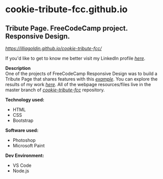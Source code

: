 # cookie-tribute-fcc.github.io
## Tribute Page. FreeCodeCamp project. Responsive Design.
*https://illiagoldin.github.io/cookie-tribute-fcc/*

If you'd like to get to know me better visit my LinkedIn profile [*here*](https://www.linkedin.com/in/illia-goldin/).</br>

**Description**</br>
	One of the projects of FreeCodeCamp Responsive Design was to build a Tribute Page that shares features with this <a href="https://codepen.io/freeCodeCamp/full/zNqgVx" target="_blank">*example*</a>.
  You can explore the results of my work <a href="https://illiagoldin.github.io/cookie-tribute-fcc/" target="_blank">*here*</a>.
	All of the webpage resources/files live in the master branch of [*cookie-tribute-fcc*](https://github.com/IlliaGoldin/cookie-tribute-fcc) repository.

**Technology used:**
* HTML
* CSS
* Bootstrap</br>

**Software used:**
* Photoshop
* Microsoft Paint</br>

**Dev Environment:**
* VS Code
* Node.js


